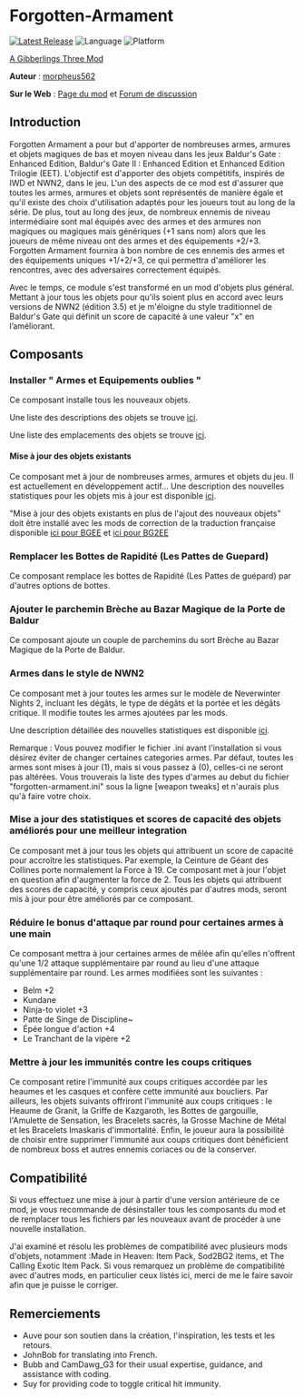 # Forgotten-Armament

[![Latest Release](https://img.shields.io/github/v/release/gibberlings3/Forgotten-Armament?include_prereleases)](https://github.com/Gibberlings3/Forgotten-Armament/releases/latest)
![Language](https://img.shields.io/static/v1?label=language&message=english&color=informational)
![Platform](https://img.shields.io/static/v1?label=platform&message=windows%20%7C%20macos%20%7C%20linux&color=informational)

[A Gibberlings Three Mod](https://www.gibberlings3.net/)

**Auteur** : [morpheus562](https://www.gibberlings3.net/profile/11591-morpheus562/)

**Sur le Web** : [Page du mod](https://www.gibberlings3.net/mods/items/forgotten_armament/) et [Forum de discussion](https://www.gibberlings3.net/forums/topic/33923-forgotten-armament-beta/)

## Introduction

Forgotten Armament a pour but d'apporter de nombreuses armes, armures et objets magiques de bas et moyen niveau dans les jeux Baldur's Gate : Enhanced Edition, Baldur's Gate II : Enhanced Edition et Enhanced Edition Trilogie (EET). L'objectif est d'apporter des objets compétitifs, inspirés de IWD et NWN2, dans le jeu. L'un des aspects de ce mod est d'assurer que toutes les armes, armures et objets sont représentés de manière égale et qu'il existe des choix d'utilisation adaptés pour les joueurs tout au long de la série. De plus, tout au long des jeux, de nombreux ennemis de niveau intermédiaire sont mal équipés avec des armes et des armures non magiques ou magiques mais génériques (+1 sans nom) alors que les joueurs de même niveau ont des armes et des équipements +2/+3. Forgotten Armament fournira à bon nombre de ces ennemis des armes et des équipements uniques +1/+2/+3, ce qui permettra d'améliorer les rencontres, avec des adversaires correctement équipés.   

Avec le temps, ce module s'est transformé en un mod d'objets plus général. Mettant à jour tous les objets pour qu'ils soient plus en accord avec leurs versions de NWN2 (édition 3.5) et je m'éloigne du style traditionnel de Baldur's Gate qui définit un score de capacité à une valeur "x" en l’améliorant.

## Composants

### Installer " Armes et Equipements oublies "

Ce composant installe tous les nouveaux objets. 

Une liste des descriptions des objets se trouve [ici](https://github.com/Gibberlings3/Forgotten-Armament/blob/main/ITEM-DESCRIPTIONS.md).

Une liste des emplacements des objets se trouve [ici](https://github.com/Gibberlings3/Forgotten-Armament/blob/main/ITEM-LOCATIONS.md).

#### Mise à jour des objets existants

Ce composant met à jour de nombreuses armes, armures et objets du jeu. Il est actuellement en développement actif...
Une description des nouvelles statistiques pour les objets mis à jour est disponible [ici](https://github.com/Gibberlings3/Forgotten-Armament/blob/main/UPDATED-ITEM-DESCRIPTIONS.md).

"Mise à jour des objets existants en plus de l'ajout des nouveaux objets" doit être installé avec les mods de correction de la traduction française disponible [ici pour BGEE](https://github.com/r-e-d/correctfrBG1EE/releases) et [ici pour BG2EE](https://github.com/r-e-d/correctfrBG2EE/releases)

### Remplacer les Bottes de Rapidité (Les Pattes de Guepard)

Ce composant remplace les bottes de Rapidité (Les Pattes de guépard) par d'autres options de bottes.

### Ajouter le parchemin Brèche au Bazar Magique de la Porte de Baldur

Ce composant ajoute un couple de parchemins du sort Brèche au Bazar Magique de la Porte de Baldur.

### Armes dans le style de NWN2

Ce composant met à jour toutes les armes sur le modèle de Neverwinter Nights 2, incluant les dégâts, le type de dégâts et la portée et les dégâts critique. Il modifie toutes les armes ajoutées par les mods.

Une description détaillée des nouvelles statistiques est disponible [ici](https://github.com/Gibberlings3/Forgotten-Armament/blob/main/NWN2_STYLE_WEAPONS.md).

Remarque : Vous pouvez modifier le fichier .ini avant l'installation si vous désirez éviter de changer certaines categories armes. Par défaut, toutes les armes sont mises à jour (1), mais si vous passez à (0), celles-ci ne seront pas altérées. Vous trouverais la liste des types d'armes au debut du fichier "forgotten-armament.ini" sous la ligne [weapon tweaks] et n'aurais plus qu'à faire votre choix.

### Mise a jour des statistiques et scores de capacité des objets améliorés pour une meilleur integration

Ce composant met à jour tous les objets qui attribuent un score de capacité pour accroître les statistiques. Par exemple, la Ceinture de Géant des Collines porte normalement la Force à 19. Ce composant met à jour l'objet en question afin d'augmenter la force de 2. Tous les objets qui attribuent des scores de capacité, y compris ceux ajoutés par d'autres mods, seront mis à jour pour être améliorés par ce composant.

### Réduire le bonus d'attaque par round pour certaines armes à une main

Ce composant mettra à jour certaines armes de mêlée afin qu'elles n'offrent qu'une 1/2 attaque supplémentaire par round au lieu d'une attaque supplémentaire par round.
Les armes modifiées sont les suivantes :

- Belm +2
- Kundane
- Ninja-to violet +3
- Patte de Singe de Discipline~
- Épée longue d'action +4
- Le Tranchant de la vipère +2

### Mettre à jour les immunités contre les coups critiques

Ce composant retire l'immunité aux coups critiques accordée par les heaumes et les casques et confère cette immunité aux boucliers. Par ailleurs, les objets suivants offriront l'immunité aux coups critiques : le Heaume de Granit, la Griffe de Kazgaroth, les Bottes de gargouille, l'Amulette de Sensation, les Bracelets sacrés, la Grosse Machine de Métal et les Bracelets Imaskaris d'immortalité. Enfin, le joueur aura la possibilité de choisir entre supprimer l'immunité aux coups critiques dont bénéficient de nombreux boss et autres ennemis coriaces ou de la conserver.

## Compatibilité

Si vous effectuez une mise à jour à partir d'une version antérieure de ce mod, je vous recommande de désinstaller tous les composants du mod et de remplacer tous les fichiers par les nouveaux avant de procéder à une nouvelle installation.

J'ai examiné et résolu les problèmes de compatibilité avec plusieurs mods d'objets, notamment :Made in Heaven: Item Pack, Sod2BG2 items, et The Calling Exotic Item Pack. Si vous remarquez un problème de compatibilité avec d'autres mods, en particulier ceux listés ici, merci de me le faire savoir afin que je puisse le corriger.

## Remerciements

- Auve pour son soutien dans la création, l'inspiration, les tests et les retours.
- JohnBob for translating into French.
- Bubb and CamDawg_G3 for their usual expertise, guidance, and assistance with coding.
- Suy for providing code to toggle critical hit immunity.
